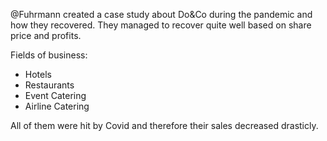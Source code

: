 
@Fuhrmann created a case study about Do&Co during the pandemic and how they recovered. They managed to recover quite well based on share price and profits.

Fields of business:
- Hotels
- Restaurants
- Event Catering
- Airline Catering

All of them were hit by Covid and therefore their sales decreased drasticly.

